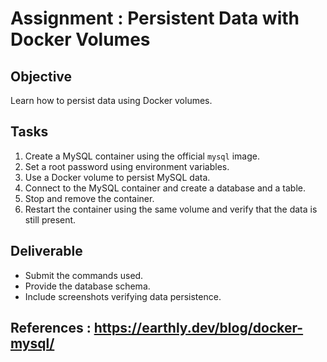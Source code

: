 # Assignment : Persistent Data with Docker Volumes

## Objective
Learn how to persist data using Docker volumes.

## Tasks
1. Create a MySQL container using the official `mysql` image.
2. Set a root password using environment variables.
3. Use a Docker volume to persist MySQL data.
4. Connect to the MySQL container and create a database and a table.
5. Stop and remove the container.
6. Restart the container using the same volume and verify that the data is still present.

## Deliverable
- Submit the commands used.
- Provide the database schema.
- Include screenshots verifying data persistence.

## References : https://earthly.dev/blog/docker-mysql/
